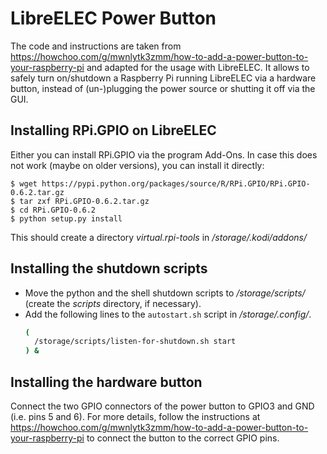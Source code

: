 # LibreELEC Power Button
The code and instructions are taken from https://howchoo.com/g/mwnlytk3zmm/how-to-add-a-power-button-to-your-raspberry-pi and adapted for the usage with LibreELEC. It allows to safely turn on/shutdown a Raspberry Pi running LibreELEC via a hardware button, instead of (un-)plugging the power source or shutting it off via the GUI.

## Installing RPi.GPIO on LibreELEC
Either you can install RPi.GPIO via the program Add-Ons.
In case this does not work (maybe on older versions), you can install it directly:
```console
$ wget https://pypi.python.org/packages/source/R/RPi.GPIO/RPi.GPIO-0.6.2.tar.gz
$ tar zxf RPi.GPIO-0.6.2.tar.gz
$ cd RPi.GPIO-0.6.2
$ python setup.py install
```
This should create a directory *virtual.rpi-tools* in */storage/.kodi/addons/*

## Installing the shutdown scripts
- Move the python and the shell shutdown scripts to */storage/scripts/* (create the *scripts* directory, if necessary).
- Add the following lines to the `autostart.sh` script in */storage/.config/*. 
    ```bash
    (
      /storage/scripts/listen-for-shutdown.sh start
    ) &
    ```
## Installing the hardware button
Connect the two GPIO connectors of the power button to GPIO3 and GND (i.e. pins 5 and 6). For more details, follow the instructions at https://howchoo.com/g/mwnlytk3zmm/how-to-add-a-power-button-to-your-raspberry-pi to connect the button to the correct GPIO pins.
